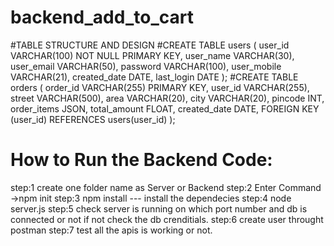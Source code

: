 # backend_add_to_cart
#TABLE STRUCTURE AND DESIGN
#CREATE TABLE users (
    user_id VARCHAR(100) NOT NULL PRIMARY KEY,
    user_name VARCHAR(30),
    user_email VARCHAR(50),
    password VARCHAR(100),
    user_mobile VARCHAR(21),
    created_date DATE,
    last_login DATE
);
#CREATE TABLE orders (
    order_id VARCHAR(255) PRIMARY KEY,
    user_id VARCHAR(255),
    street VARCHAR(500),
    area VARCHAR(20),
    city VARCHAR(20),
    pincode INT,
    order_items JSON,
    total_amount FLOAT,
    created_date DATE,
    FOREIGN KEY (user_id) REFERENCES users(user_id)
);

# How to Run the Backend Code:
step:1 create one folder name as Server or Backend
step:2 Enter Command ->npm init
step:3 npm install --- install the dependecies
step:4 node server.js
step:5 check server is running on which port number and db is connected or not if not check the  db crenditials.
step:6 create user throught postman
step:7 test all the apis is working or not.

